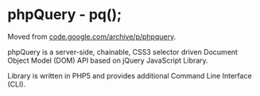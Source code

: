 # phpQuery - pq();

Moved from [code.google.com/archive/p/phpquery](https://code.google.com/archive/p/phpquery/).

phpQuery is a server-side, chainable, CSS3 selector driven Document Object Model (DOM) API based on jQuery JavaScript Library.

Library is written in PHP5 and provides additional Command Line Interface (CLI).

